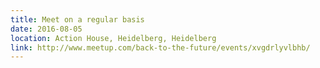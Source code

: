 ```yaml
---
title: Meet on a regular basis
date: 2016-08-05
location: Action House, Heidelberg, Heidelberg
link: http://www.meetup.com/back-to-the-future/events/xvgdrlyvlbhb/
---
```

